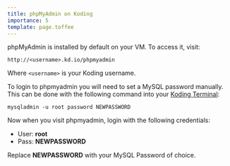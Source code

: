 ```yaml
---
title: phpMyAdmin on Koding
importance: 5
template: page.toffee
---
```


phpMyAdmin is installed by default on your VM. To access it, visit:

```
http://<username>.kd.io/phpmyadmin
```

Where `<username>` is your Koding username.

To login to phpmyadmin you will need to set a MySQL password manually. This can 
be done with the following command into your [Koding 
Terminal](https://koding.com/Terminal):

```
mysqladmin -u root password NEWPASSWORD
```

Now when you visit phpmyadmin, login with the following credentials:

- User:   **root**
- Pass:   **NEWPASSWORD**

Replace **NEWPASSWORD** with your MySQL Password of choice.
